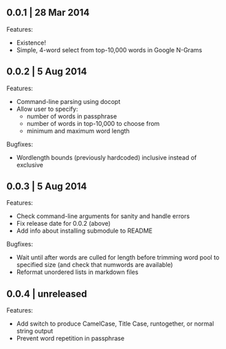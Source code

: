 ## 0.0.1 | 28 Mar 2014

Features:

  * Existence!
  * Simple, 4-word select from top-10,000 words in Google N-Grams

## 0.0.2 | 5 Aug 2014

Features:

  * Command-line parsing using docopt
  * Allow user to specify:
    - number of words in passphrase
    - number of words in top-10,000 to choose from
    - minimum and maximum word length

Bugfixes:

  * Wordlength bounds (previously hardcoded) inclusive instead of exclusive

## 0.0.3 | 5 Aug 2014

Features:

  * Check command-line arguments for sanity and handle errors
  * Fix release date for 0.0.2 (above)
  * Add info about installing submodule to README

Bugfixes:

  * Wait until after words are culled for length before trimming word
    pool to specified size (and check that numwords are available)
  * Reformat unordered lists in markdown files

## 0.0.4 | unreleased

Features:

  * Add switch to produce CamelCase, Title Case, runtogether,
    or normal string output
  * Prevent word repetition in passphrase
